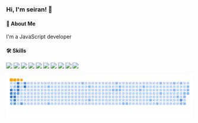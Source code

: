 ### Hi, I'm seiran! 👋

#### 🚀 About Me

I'm a JavaScript developer

#### 🛠 Skills

<p align="left"><img src="https://img.shields.io/badge/-HTML5-E34F26?style=flat-square&logo=html5&logoColor=fff">
<img src="https://img.shields.io/badge/-JavaScript-F7DF1E?style=flat-square&logo=JavaScript&logoColor=fff">
<img src="https://img.shields.io/badge/-CSS3-1572B6?style=flat-square&logo=CSS3&logoColor=fff">
<img src="https://img.shields.io/badge/-Node.js-339933?style=flat-square&logo=nodedotjs&logoColor=fff">
<img src="https://img.shields.io/badge/-TypeScript-3178C6?style=flat-square&logo=typescript&logoColor=fff">
<img src="https://img.shields.io/badge/-React-61DAFB?style=flat-square&logo=React&logoColor=fff">
<img src="https://img.shields.io/badge/-Vue-4FC08D?style=flat-square&logo=Vue.js&logoColor=fff">
<img src="https://img.shields.io/badge/-Express-000000?style=flat-square&logo=Express&logoColor=fff">
<img src="https://img.shields.io/badge/-Ubuntu-E95420?style=flat-square&logo=Ubuntu&logoColor=fff">
<img src="https://img.shields.io/badge/-Docker-2496ED?style=flat-square&logo=Docker&logoColor=fff"></p>

![](https://raw.githubusercontent.com/seiran233/seiran233/main/dist/ocean.gif?color_snake=orange&color_dots=#bfd6f6,#8dbdff,#64a1f4,#4b91f1,#3c7dd9)
